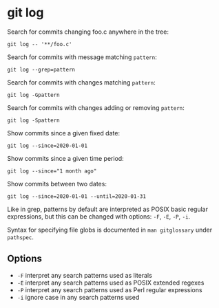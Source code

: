 # git log

Search for commits changing foo.c anywhere in the tree:

    git log -- '**/foo.c'

Search for commits with message matching `pattern`:

    git log --grep=pattern

Search for commits with changes matching `pattern`:

    git log -Gpattern

Search for commits with changes adding or removing `pattern`:

    git log -Spattern

Show commits since a given fixed date:

    git log --since=2020-01-01

Show commits since a given time period:

    git log --since="1 month ago"

Show commits between two dates:

    git log --since=2020-01-01 --until=2020-01-31

Like in grep, patterns by default are interpreted as POSIX basic regular
expressions, but this can be changed with options: `-F`, `-E`, `-P`, `-i`.

Syntax for specifying file globs is documented in `man gitglossary` under
`pathspec`.

## Options

- `-F` interpret any search patterns used as literals
- `-E` interpret any search patterns used as POSIX extended regexes
- `-P` interpret any search patterns used as Perl regular expressions
- `-i` ignore case in any search patterns used
